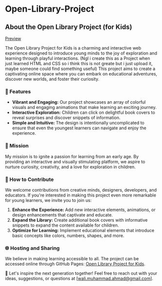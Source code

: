 # Open-Library-Project

## About the Open Library Project (for Kids)

<a href="https://walimuhammadahmad.github.io/Open-Library-Project/">Preview</a>

The Open Library Project for Kids is a charming and interactive web experience designed to introduce young minds to the joy of exploration and learning through playful interactions. (Ngl i create this as a Project when just learned HTML and CSS so i think this is not greate but i just upload it, maybe someone could find something useful) This project aims to create a captivating online space where you can embark on educational adventures, discover new worlds, and foster their curiosity.

### 🌈 Features

- **Vibrant and Engaging:** Our project showcases an array of colorful visuals and engaging animations that make learning an exciting journey.
- **Interactive Exploration:** Children can click on delightful book covers to reveal surprises and discover snippets of information.
- **Simple and Intuitive:** The design is intentionally uncomplicated to ensure that even the youngest learners can navigate and enjoy the experience.

### 🚀 Mission

My mission is to ignite a passion for learning from an early age. By providing an interactive and visually stimulating platform, we aspire to nurture curiosity, creativity, and a love for exploration in children.

### 🤝 How to Contribute

We welcome contributions from creative minds, designers, developers, and educators. If you're interested in making this project even more remarkable for young learners, we invite you to join us:

1. **Enhance the Experience:** Add new interactive elements, animations, or design enhancements that captivate and educate.
2. **Expand the Library:** Create additional book covers with informative snippets to expand the content available for children.
3. **Optimize for Learning:** Implement educational elements that introduce basic concepts like colors, numbers, shapes, and more.

### 🌐 Hosting and Sharing

We believe in making learning accessible to all. The project can be accessed online through GitHub Pages: [Open Library Project for Kids](https://your-username.github.io/Open-Library-Project/).

🙌 Let's inspire the next generation together! Feel free to reach out with your ideas, suggestions, or questions at [wali.muhammad.ahmad@gmail.com].
